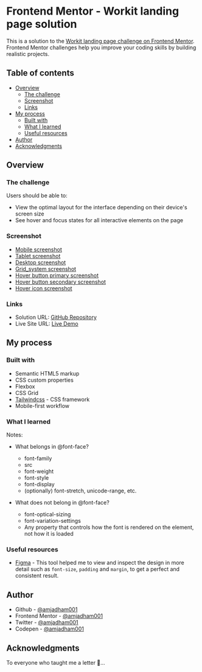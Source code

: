 # Frontend Mentor - Workit landing page solution

This is a solution to the [Workit landing page challenge on Frontend Mentor](https://www.frontendmentor.io/challenges/workit-landing-page-2fYnyle5lu). Frontend Mentor challenges help you improve your coding skills by building realistic projects.

## Table of contents

- [Overview](#overview)
  - [The challenge](#the-challenge)
  - [Screenshot](#screenshot)
  - [Links](#links)
- [My process](#my-process)
  - [Built with](#built-with)
  - [What I learned](#what-i-learned)
  - [Useful resources](#useful-resources)
- [Author](#author)
- [Acknowledgments](#acknowledgments)

## Overview

### The challenge

Users should be able to:

- View the optimal layout for the interface depending on their device's screen size
- See hover and focus states for all interactive elements on the page

### Screenshot

- [Mobile screenshot](./screenshots/mobile.png)
- [Tablet screenshot](./screenshots/tablet.png)
- [Desktop screenshot](./screenshots/desktop.png)
- [Grid_system screenshot](./screenshots/grid_system.png)
- [Hover button primary screenshot](./screenshots/hover_btn_primary.png)
- [Hover button secondary screenshot](./screenshots/hover_btn_secondary.png)
- [Hover icon screenshot](./screenshots/hover_icon.png)

### Links

- Solution URL: [GitHub Repository](https://github.com/amjadham001/frontend-mentor-challenge-workit-landing-page.git)
- Live Site URL: [Live Demo](https://amjadham001.github.io/frontend-mentor-challenge-workit-landing-page/)

## My process

### Built with

- Semantic HTML5 markup
- CSS custom properties
- Flexbox
- CSS Grid
- [Tailwindcss](https://tailwindcss.com/) - CSS framework
- Mobile-first workflow

### What I learned

Notes:

- What belongs in @font-face?

  - font-family
  - src
  - font-weight
  - font-style
  - font-display
  - (optionally) font-stretch, unicode-range, etc.

- What does not belong in @font-face?

  - font-optical-sizing
  - font-variation-settings
  - Any property that controls how the font is rendered on the element, not how it is loaded

### Useful resources

- [Figma](https://www.figma.com/) - This tool helped me to view and inspect the design in more detail such as `font-size`, `padding` and `margin`, to get a perfect and consistent result.

## Author

- Github - [@amjadham001](https://github.com/amjadham001)
- Frontend Mentor - [@amjadham001](https://www.frontendmentor.io/profile/amjadham001)
- Twitter - [@amjadham001](https://x.com/amjadham001)
- Codepen - [@amjadham001](https://codepen.io/amjadham001)

## Acknowledgments

To everyone who taught me a letter 🌹...
